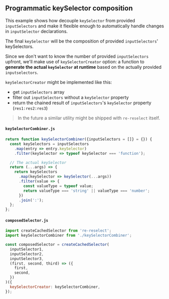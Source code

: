 ## Programmatic keySelector composition

This example shows how decouple `keySelector` from provided `inputSelectors` and make it flexible enough to automatically handle changes in `inputSelector` declarations.

The final `keySelector` will be the composition of provided `inputSelectors`' keySelectors.

Since we don't want to know the number of provided `inputSelectors` upfront, we'll make use of `keySelectorCreator` option: a function to **generate the actual `keySelector` at runtime** based on the actually provided `inputselectors`.

`keySelectorCreator` might be implemented like this:

- get `inputSelectors` array
- filter out `inputSelectors` without a `keySelector` property
- return the chained result of `inputSelectors`'s `keySelector` property (`res1:res2:res3`)

> In the future a similar utility might be shipped with `re-reselect` itself.

#### `keySelectorCombiner.js`

```js
return function keySelectorCombiner({inputSelectors = []} = {}) {
  const keySelectors = inputSelectors
    .map(entry => entry.keySelector)
    .filter(keySelector => typeof keySelector === 'function');

  // The actual keySelector
  return (...args) => {
    return keySelectors
      .map(keySelector => keySelector(...args))
      .filter(value => {
        const valueType = typeof value;
        return valueType === 'string' || valueType === 'number';
      })
      .join(':');
  };
};
```

#### `composedSelector.js`

```js
import createCachedSelector from 're-reselect';
import keySelectorCombiner from './keySelectorCombiner';

const composedSelector = createCachedSelector(
  inputSelector1,
  inputSelector2,
  inputSelector3,
  (first, second, third) => ({
    first,
    second,
  })
)({
  keySelectorCreator: keySelectorCombiner,
});
```
